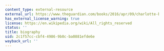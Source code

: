 ```yaml
---
content_type: external-resource
external_url: https://www.theguardian.com/books/2016/apr/09/charlotte-bronte-elizabeth-gaskell-biography-1857
has_external_license_warning: true
license: https://en.wikipedia.org/wiki/All_rights_reserved
status: ''
title: biography
uid: 2c1f57cc-cbf4-4986-9b0c-ba0881efde6e
wayback_url: ''
---
```

